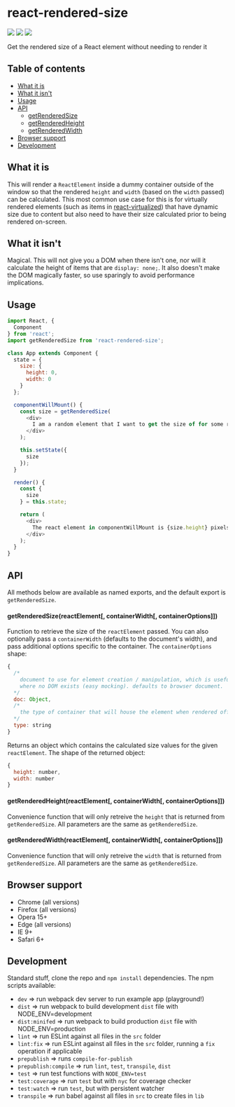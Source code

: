 # react-rendered-size

<img src="https://img.shields.io/badge/build-passing-brightgreen.svg"/>
<img src="https://img.shields.io/badge/coverage-100%25-brightgreen.svg"/>
<img src="https://img.shields.io/badge/license-MIT-blue.svg"/>

Get the rendered size of a React element without needing to render it

## Table of contents
* [What it is](#what-it-is)
* [What it isn't](#what-it-isnt)
* [Usage](#usage)
* [API](#api)
  * [getRenderedSize](#getrenderedsizereactelement-containerwidth-containeroptions)
  * [getRenderedHeight](#getrenderedsizereactelement-containerwidth-containeroptions)
  * [getRenderedWidth](#getrenderedsizereactelement-containerwidth-containeroptions)
* [Browser support](#browser-support)
* [Development](#development)

## What it is

This will render a `ReactElement` inside a dummy container outside of the window so that the rendered `height` and `width` (based on the `width` passed) can be calculated. This most common use case for this is for virtually rendered elements (such as items in [react-virtualized](https://github.com/bvaughn/react-virtualized)) that have dynamic size due to content but also need to have their size calculated prior to being rendered on-screen.

## What it isn't

Magical. This will not give you a DOM when there isn't one, nor will it calculate the height of items that are `display: none;`. It also doesn't make the DOM magically faster, so use sparingly to avoid performance implications.

## Usage

```javascript
import React, {
  Component
} from 'react';
import getRenderedSize from 'react-rendered-size';

class App extends Component {
  state = {
    size: {
      height: 0,
      width: 0
    }
  };

  componentWillMount() {
    const size = getRenderedSize(
      <div>
        I am a random element that I want to get the size of for some reason!
      </div>
    );

    this.setState({
      size
    });
  }

  render() {
    const {
      size
    } = this.state;

    return (
      <div>
        The react element in componentWillMount is {size.height} pixels tall and {size.width} pixels wide.
      </div>
    );
  }
}
```

## API

All methods below are available as named exports, and the default export is `getRenderedSize`.

#### getRenderedSize(reactElement[, containerWidth[, containerOptions]])

Function to retrieve the size of the `reactElement` passed. You can also optionally pass a `containerWidth` (defaults to the document's width), and pass additional options specific to the container. The `containerOptions` shape:

```javascript
{
  /*
    document to use for element creation / manipulation, which is useful for test environments
    where no DOM exists (easy mocking). defaults to browser document.
  */
  doc: Object,
  /*
    the type of container that will house the element when rendered off-screen. defaults to 'div'.
  */
  type: string
}
```

Returns an object which contains the calculated size values for the given `reactElement`. The shape of the returned object:

```javascript
{
  height: number,
  width: number
}
```

#### getRenderedHeight(reactElement[, containerWidth[, containerOptions]])

Convenience function that will only retreive the `height` that is returned from `getRenderedSize`. All parameters are the same as `getRenderedSize`.

#### getRenderedWidth(reactElement[, containerWidth[, containerOptions]])

Convenience function that will only retreive the `width` that is returned from `getRenderedSize`. All parameters are the same as `getRenderedSize`.

## Browser support

* Chrome (all versions)
* Firefox (all versions)
* Opera 15+
* Edge (all versions)
* IE 9+
* Safari 6+

## Development

Standard stuff, clone the repo and `npm install` dependencies. The npm scripts available:
* `dev` => run webpack dev server to run example app (playground!)
* `dist` => run webpack to build development `dist` file with NODE_ENV=development
* `dist:minifed` => run webpack to build production `dist` file with NODE_ENV=production
* `lint` => run ESLint against all files in the `src` folder
* `lint:fix` => run ESLint against all files in the `src` folder, running a `fix` operation if applicable
* `prepublish` => runs `compile-for-publish`
* `prepublish:compile` => run `lint`, `test`, `transpile`, `dist`
* `test` => run test functions with `NODE_ENV=test`
* `test:coverage` => run `test` but with `nyc` for coverage checker
* `test:watch` => run `test`, but with persistent watcher
* `transpile` => run babel against all files in `src` to create files in `lib`
